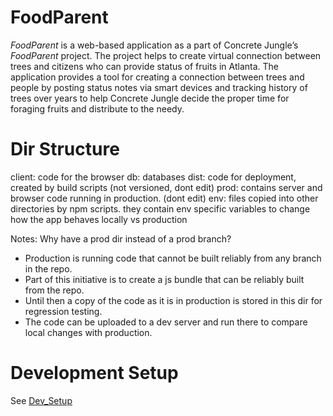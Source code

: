 # FoodParent

_FoodParent_ is a web-based application as a part of Concrete Jungle’s _FoodParent_ project. 
The project helps to create virtual connection between trees and citizens who can provide status of fruits in Atlanta. 
The application provides a tool for creating a connection between trees
and people by posting status notes via smart devices and tracking history of trees over years to help Concrete Jungle 
decide the proper time for foraging fruits and distribute to the needy.

# Dir Structure

client: code for the browser
db: databases
dist: code for deployment, created by build scripts (not versioned, dont edit)
prod: contains server and browser code running in production. (dont edit)
env: files copied into other directories by npm scripts.
     they contain env specific variables to change how the app behaves locally vs production 

Notes:
Why have a prod dir instead of a prod branch?
- Production is running code that cannot be built reliably from any branch in the repo.
- Part of this initiative is to create a js bundle that can be reliably built from the repo.
- Until then a copy of the code as it is in production is stored in this dir for regression testing.
- The code can be uploaded to a dev server and run there to compare local changes with production.


# Development Setup

See [Dev_Setup](./docs/Dev_Setup.md)
